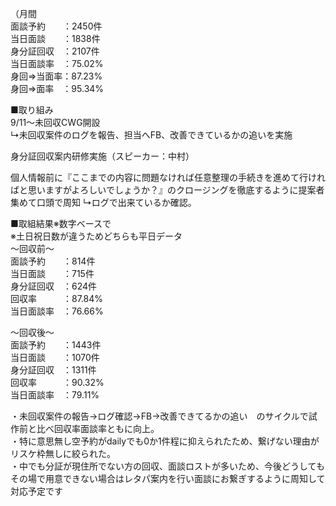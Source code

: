 （月間  
面談予約　　：2450件  
当日面談　　：1838件  
身分証回収　：2107件  
当日面談率　：75.02%  
身回⇒当面率：87.23%  
身回⇒面率　：95.34%  

■取り組み  
9/11～未回収CWG開設  
↳未回収案件のログを報告、担当へFB、改善できているかの追いを実施

身分証回収案内研修実施（スピーカー：中村）

個人情報前に『ここまでの内容に問題なければ任意整理の手続きを進めて行ければと思いますがよろしいでしょうか？』のクロージングを徹底するように提案者集めて口頭で周知
↳ログで出来ているか確認。

■取組結果※数字ベースで  
※土日祝日数が違うためどちらも平日データ  
～回収前～  
面談予約　　：814件  
当日面談　　：715件  
身分証回収　：624件  
回収率　　　：87.84%   
当日面談率　：76.66%

～回収後～  
面談予約　　：1443件  
当日面談　　：1070件  
身分証回収　：1311件  
回収率　　　：90.32%   
当日面談率　：79.11%

・未回収案件の報告→ログ確認→FB→改善できてるかの追い　のサイクルで試作前と比べ回収率面談率ともに向上。  
・特に意思無し空予約がdailyでも0か1件程に抑えられたため、繋げない理由がリスケ枠無しに絞られた。  
・中でも分証が現住所でない方の回収、面談ロストが多いため、今後どうしてもその場で用意できない場合はレタパ案内を行い面談にお繋ぎするように周知して対応予定です